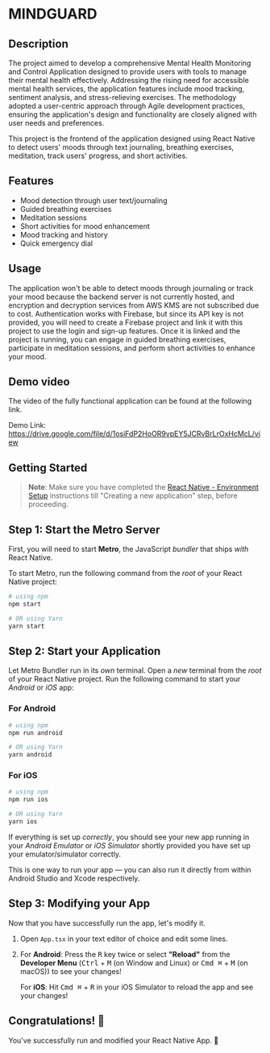 # MINDGUARD

## Description
The project aimed to develop a comprehensive Mental Health Monitoring and Control Application designed to provide users with tools to manage their mental health effectively. Addressing the rising need for accessible mental health services, the application features include mood tracking, sentiment analysis, and stress-relieving exercises. The methodology adopted a user-centric approach through Agile development practices, ensuring the application's design and functionality are closely aligned with user needs and preferences. 

This project is the frontend of the application designed using React Native to detect users' moods through text journaling, breathing exercises, meditation, track users' progress, and short activities.

## Features
- Mood detection through user text/journaling
- Guided breathing exercises
- Meditation sessions
- Short activities for mood enhancement
- Mood tracking and history
- Quick emergency dial

## Usage
The application won't be able to detect moods through journaling or track your mood because the backend server is not currently hosted, and encryption and decryption services from AWS KMS are not subscribed due to cost. Authentication works with Firebase, but since its API key is not provided, you will need to create a Firebase project and link it with this project to use the login and sign-up features. Once it is linked and the project is running, you can engage in guided breathing exercises, participate in meditation sessions, and perform short activities to enhance your mood.

## Demo video
The video of the fully functional application can be found at the following link.

Demo Link: https://drive.google.com/file/d/1osiFdP2HoOR9vpEY5JCRvBrLrOxHcMcL/view

## Getting Started

>**Note**: Make sure you have completed the [React Native - Environment Setup](https://reactnative.dev/docs/environment-setup) instructions till "Creating a new application" step, before proceeding.

## Step 1: Start the Metro Server

First, you will need to start **Metro**, the JavaScript _bundler_ that ships _with_ React Native.

To start Metro, run the following command from the _root_ of your React Native project:

```bash
# using npm
npm start

# OR using Yarn
yarn start
```

## Step 2: Start your Application

Let Metro Bundler run in its _own_ terminal. Open a _new_ terminal from the _root_ of your React Native project. Run the following command to start your _Android_ or _iOS_ app:

### For Android

```bash
# using npm
npm run android

# OR using Yarn
yarn android
```

### For iOS

```bash
# using npm
npm run ios

# OR using Yarn
yarn ios
```

If everything is set up _correctly_, you should see your new app running in your _Android Emulator_ or _iOS Simulator_ shortly provided you have set up your emulator/simulator correctly.

This is one way to run your app — you can also run it directly from within Android Studio and Xcode respectively.

## Step 3: Modifying your App

Now that you have successfully run the app, let's modify it.

1. Open `App.tsx` in your text editor of choice and edit some lines.
2. For **Android**: Press the <kbd>R</kbd> key twice or select **"Reload"** from the **Developer Menu** (<kbd>Ctrl</kbd> + <kbd>M</kbd> (on Window and Linux) or <kbd>Cmd ⌘</kbd> + <kbd>M</kbd> (on macOS)) to see your changes!

   For **iOS**: Hit <kbd>Cmd ⌘</kbd> + <kbd>R</kbd> in your iOS Simulator to reload the app and see your changes!

## Congratulations! :tada:

You've successfully run and modified your React Native App. :partying_face:
